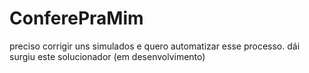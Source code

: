 # ConferePraMim
preciso corrigir uns simulados e quero automatizar esse processo. dái surgiu este solucionador (em desenvolvimento)
